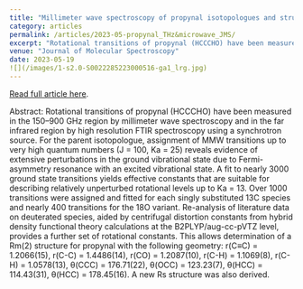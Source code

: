 ```yaml
---
title: "Millimeter wave spectroscopy of propynal isotopologues and structure determination"
category: articles
permalink: /articles/2023-05-propynal_THz&microwave_JMS/
excerpt: "Rotational transitions of propynal (HCCCHO) have been measured in the 150–900 GHz region by millimeter wave spectroscopy and in the far infrared region by high resolution FTIR spectroscopy using a synchrotron source."
venue: "Journal of Molecular Spectroscopy"
date: 2023-05-19
![](/images/1-s2.0-S0022285223000516-ga1_lrg.jpg)
---
```


<a href="https://doi.org/10.1016/j.jms.2023.111786">Read full article here</a>.


Abstract: Rotational transitions of propynal (HCCCHO) have been measured in the 150–900 GHz region by millimeter wave spectroscopy and in the far infrared region by high resolution FTIR spectroscopy using a synchrotron source. For the parent isotopologue, assignment of MMW transitions up to very high quantum numbers (J = 100, Ka = 25) reveals evidence of extensive perturbations in the ground vibrational state due to Fermi-asymmetry resonance with an excited vibrational state. A fit to nearly 3000 ground state transitions yields effective constants that are suitable for describing relatively unperturbed rotational levels up to Ka = 13. Over 1000 transitions were assigned and fitted for each singly substituted 13C species and nearly 400 transitions for the 18O variant. Re-analysis of literature data on deuterated species, aided by centrifugal distortion constants from hybrid density functional theory calculations at the B2PLYP/aug-cc-pVTZ level, provides a further set of rotational constants. This allows determination of a Rm(2) structure for propynal with the following geometry: r(C≡C) = 1.2066(15), r(C-C) = 1.4486(14), r(CO) = 1.2087(10), r(C-H) = 1.1069(8), r(C-H) = 1.0578(13), θ(CCC) = 176.71(22), θ(OCC) = 123.23(7), θ(HCC) = 114.43(31), θ(HCC) = 178.45(16). A new Rs structure was also derived.

